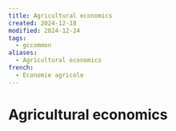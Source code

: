 ```yaml
---
title: Agricultural economics
created: 2024-12-18
modified: 2024-12-24
tags:
  - gccommon
aliases:
  - Agricultural economics
french:
  - Economie agricole
---
```

# Agricultural economics
